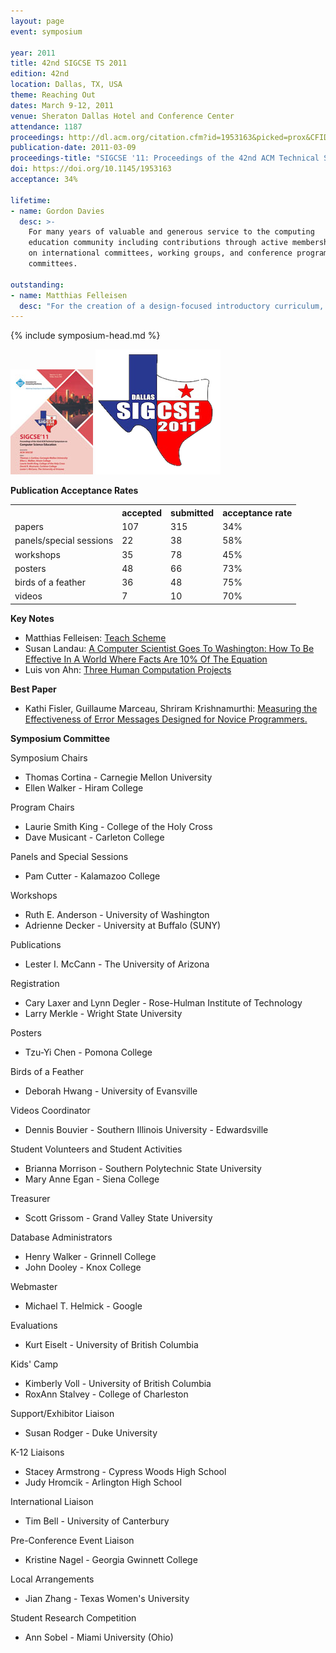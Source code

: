 ```yaml
---
layout: page
event: symposium

year: 2011
title: 42nd SIGCSE TS 2011
edition: 42nd
location: Dallas, TX, USA
theme: Reaching Out
dates: March 9-12, 2011
venue: Sheraton Dallas Hotel and Conference Center
attendance: 1187
proceedings: http://dl.acm.org/citation.cfm?id=1953163&picked=prox&CFID=49859842&CFTOKEN=46882798
publication-date: 2011-03-09
proceedings-title: "SIGCSE '11: Proceedings of the 42nd ACM Technical Symposium on Computer Science Education"
doi: https://doi.org/10.1145/1953163
acceptance: 34%

lifetime:
- name: Gordon Davies
  desc: >-
    For many years of valuable and generous service to the computing 
    education community including contributions through active membership 
    on international committees, working groups, and conference program 
    committees.

outstanding:
- name: Matthias Felleisen
  desc: "For the creation of a design-focused introductory curriculum, for educational outreach programs for K-12, and for many PhD students who continue to merge programming language research and education."
---
```


{% include symposium-head.md %}

<img src="images/covers/SIGCSE11.jpg">

<img src="images/logos/sigcse2011_logo.png">


**Publication Acceptance Rates**

 <table class="table table-hover table-sm"><tbody><tr><th></th>
<th>accepted</th>
<th>submitted</th>
<th>acceptance rate</th>
</tr><tr><td>papers</td>
<td> 107</td>
<td> 315</td>
<td> 34%</td>
</tr><tr><td>panels/special sessions</td>
<td> 22</td>
<td> 38</td>
<td> 58%</td>
</tr><tr><td>workshops</td>
<td> 35</td>
<td> 78</td>
<td> 45%</td>
</tr><tr><td>posters</td>
<td> 48</td>
<td> 66</td>
<td> 73%</td>
</tr><tr><td>birds of a feather</td>
<td> 36</td>
<td> 48</td>
<td> 75%</td>
</tr><tr><td>videos</td>
<td> 7</td>
<td> 10</td>
<td> 70%</td>
</tr></tbody></table>



**Key Notes**

-   Matthias Felleisen: [Teach
    Scheme](http://dl.acm.org/citation.cfm?id=1953165&CFID=377150186&CFTOKEN=62886619)
-   Susan Landau: [A Computer Scientist Goes To Washington: How To Be
    Effective In A World Where Facts Are 10% Of The
    Equation](http://dl.acm.org/citation.cfm?id=1953233&CFID=377150186&CFTOKEN=62886619)
-   Luis von Ahn: [Three Human Computation
    Projects](http://dl.acm.org/citation.cfm?id=1953354&CFID=377150186&CFTOKEN=62886619)

**Best Paper**

-   Kathi Fisler, Guillaume Marceau, Shriram Krishnamurthi: [Measuring
    the Effectiveness of Error Messages Designed for Novice
    Programmers.](http://dl.acm.org/citation.cfm?id=1953163.1953308&coll=DL&dl=GUIDE&CFID=259270906&CFTOKEN=34763414)

**Symposium Committee**

Symposium Chairs

-   Thomas Cortina - Carnegie Mellon University
-   Ellen Walker - Hiram College

Program Chairs

-   Laurie Smith King - College of the Holy Cross
-   Dave Musicant - Carleton College

Panels and Special Sessions

-   Pam Cutter - Kalamazoo College

Workshops

-   Ruth E. Anderson - University of Washington
-   Adrienne Decker - University at Buffalo (SUNY)

Publications

-   Lester I. McCann - The University of Arizona

Registration

-   Cary Laxer and Lynn Degler - Rose-Hulman Institute of Technology
-   Larry Merkle - Wright State University

Posters

-   Tzu-Yi Chen - Pomona College

Birds of a Feather

-   Deborah Hwang - University of Evansville

Videos Coordinator

-   Dennis Bouvier - Southern Illinois University - Edwardsville

Student Volunteers and Student Activities

-   Brianna Morrison - Southern Polytechnic State University
-   Mary Anne Egan - Siena College

Treasurer

-   Scott Grissom - Grand Valley State University

Database Administrators

-   Henry Walker - Grinnell College
-   John Dooley - Knox College

Webmaster

-   Michael T. Helmick - Google

Evaluations

-   Kurt Eiselt - University of British Columbia

Kids\' Camp

-   Kimberly Voll - University of British Columbia
-   RoxAnn Stalvey - College of Charleston

Support/Exhibitor Liaison

-   Susan Rodger - Duke University

K-12 Liaisons

-   Stacey Armstrong - Cypress Woods High School
-   Judy Hromcik - Arlington High School

International Liaison

-   Tim Bell - University of Canterbury

Pre-Conference Event Liaison

-   Kristine Nagel - Georgia Gwinnett College

Local Arrangements

-   Jian Zhang - Texas Women\'s University

Student Research Competition

-   Ann Sobel - Miami University (Ohio)
